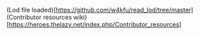 (Lod file loaded)[https://github.com/w4kfu/read_lod/tree/master]
(Contributor resources wiki)[https://heroes.thelazy.net/index.php/Contributor_resources]
